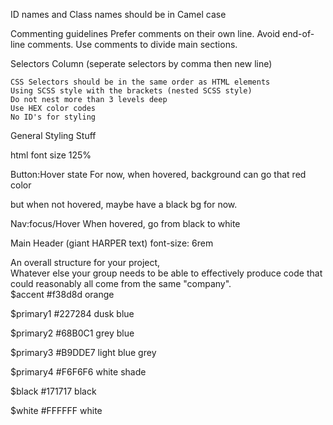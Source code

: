 ID names and Class names should be in Camel case

Commenting guidelines	Prefer comments on their own line. Avoid end-of-line comments.
	Use comments to divide main sections.
	
Selectors	Column (seperate selectors by comma then new line)

	CSS Selectors should be in the same order as HTML elements
	Using SCSS style with the brackets (nested SCSS style)
	Do not nest more than 3 levels deep
	Use HEX color codes
	No ID's for styling
  
 General Styling Stuff	
 
html font size	125%		

Button:Hover state	For now, when hovered, background can go that red color

but when not hovered, maybe have a black bg for now.

Nav:focus/Hover	When hovered, go from black to white	

Main Header (giant HARPER text)	font-size: 6rem

An overall structure for your project,				
Whatever else your group needs to be able to effectively produce code that could reasonably all come from the same "company".				
$accent	#f38d8d	orange

$primary1	#227284	dusk blue

$primary2	#68B0C1	grey blue

$primary3	#B9DDE7	light blue grey

$primary4	#F6F6F6	white shade

$black	#171717	black

$white	#FFFFFF	white  
				
